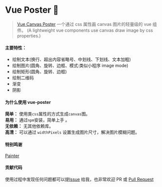 # Vue Poster 🎉

> [Vue Canvas Poster](https://github.com/qappleh/vue-poster) 一个通过 css 属性画 canvas 图片的轻量级的 vue 组件。 (A lightweight vue components use canvas draw image by css properties.)


#### 主要特性：

- 绘制文本(换行、超出内容省略号、中划线、下划线、文本加粗)
- 绘制图片(圆角、旋转、边框、模式:类似小程序 image mode)
- 绘制矩形(圆角、旋转、边框)
- 绘制二维码
- 渐变
- 阴影

#### 为什么使用 vue-poster

**简单：** 使用类`css`属性的方式生成`canvas`图。  
**易用：** 通过`npm`安装，简单上手 。  
**无依赖：** 无其他依赖库。  
**高清：** 可以通过 `widthPixels` 设置生成图片尺寸，解决图片模糊问题。


#### 特别鸣谢 ​

[Painter](https://github.com/Kujiale-Mobile/Painter)

#### 贡献代码

使用过程中发现任何问题都可以提[Issue](https://github.com/qappleh/vue-poster/issues) 给我，也非常欢迎 PR 或 [Pull Request ](https://github.com/qappleh/vue-poster/pulls)


